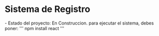 <h1> Sistema de Registro </h1>
  - Estado del proyecto: En Construccion.
para ejecutar el sistema, debes poner:
  ''' npm install react '''

